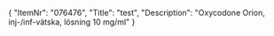 {
  "ItemNr": "076476",
  "Title": "test",
  "Description": "Oxycodone Orion, inj-/inf-vätska, lösning 10 mg/ml"
}
